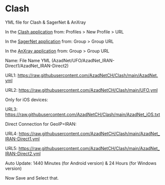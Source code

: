 # Clash
YML file for Clash & SagerNet & AnXray

In the [Clash application](https://github.com/Kr328) from:
Profiles > New Profile > URL

In the [SagerNet application](https://github.com/SagerNet/SagerNet) from:
Group > Group URL

In the [AnXray application](https://github.com/XTLS/AnXray) from:
Group > Group URL

Name: File Name YML (AzadNet/UFO/AzadNet_IRAN-Direct1/AzadNet_IRAN-Direct2)

URL1: https://raw.githubusercontent.com/AzadNetCH/Clash/main/AzadNet.yml

URL2: https://raw.githubusercontent.com/AzadNetCH/Clash/main/UFO.yml

Only for iOS devices:

URL3: https://raw.githubusercontent.com/AzadNetCH/Clash/main/AzadNet_iOS.txt

Direct Connection for GeoIP=IRAN:

URL4: https://raw.githubusercontent.com/AzadNetCH/Clash/main/AzadNet_IRAN-Direct1.yml

URL5: https://raw.githubusercontent.com/AzadNetCH/Clash/main/AzadNet_IRAN-Direct2.yml

Auto Update:
1440 Minutes (for Android version)
&
24 Hours (for Windows version)


Now Save and Select that.


